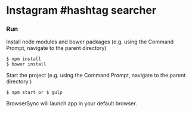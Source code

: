 # Instagram #hashtag searcher

### Run
Install node modules and bower packages (e.g. using the Command Prompt, navigate to the parent directory)

```
$ npm install 
$ bower install
```
Start the project (e.g. using the Command Prompt, navigate to the parent directory )

```
$ npm start or $ gulp 
```

BrowserSync will launch app in your default browser.




